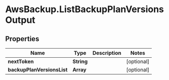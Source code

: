 # AwsBackup.ListBackupPlanVersionsOutput

## Properties

Name | Type | Description | Notes
------------ | ------------- | ------------- | -------------
**nextToken** | **String** |  | [optional] 
**backupPlanVersionsList** | **Array** |  | [optional] 


